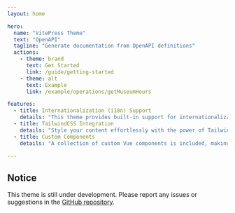 ```yaml
---
layout: home

hero:
  name: "VitePress Theme"
  text: "OpenAPI"
  tagline: "Generate documentation from OpenAPI definitions"
  actions:
    - theme: brand
      text: Get Started
      link: /guide/getting-started
    - theme: alt
      text: Example
      link: /example/operations/getMuseumHours

features:
  - title: Internationalization (i18n) Support
    details: "This theme provides built-in support for internationalization using VueI18n. Easily configure multiple languages for your documentation."
  - title: TailwindCSS Integration
    details: "Style your content effortlessly with the power of TailwindCSS, which is seamlessly integrated into the theme."
  - title: Custom Components
    details: "A collection of custom Vue components is included, making it easy to extend and customize your documentation."

---
```


## Notice

This theme is still under development. Please report any issues or suggestions in the [GitHub repository](https://github.com/enzonotario/vitepress-theme-openapi/issues).
